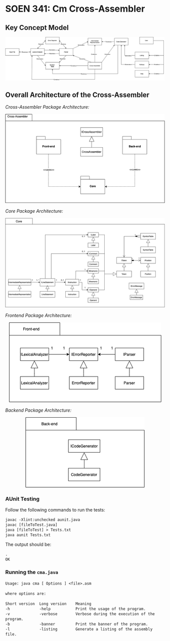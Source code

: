 
# SOEN 341: Cm Cross-Assembler

## Key Concept Model
<p align="center">
<img src="https://github.com/auvigoo20/SOEN341/blob/master/diagrams/KeyConcept.png" />
</p>

## Overall Architecture of the Cross-Assembler

_Cross-Assembler Package Architecture:_

<p align="center">
<img src="https://github.com/auvigoo20/SOEN341/blob/master/diagrams/CrossAssembler_package.png" />
</p>

_Core Package Architecture:_

<p align="center">
<img src="https://github.com/auvigoo20/SOEN341/blob/master/diagrams/Core_package.png" />
</p>

_Frontend Package Architecture:_

<p align="center">
<img src="https://github.com/auvigoo20/SOEN341/blob/master/diagrams/Frontend_package.png" />
</p>

_Backend Package Architecture:_

<p align="center">
<img src="https://github.com/auvigoo20/SOEN341/blob/master/diagrams/Backend_package.png" />
</p>


### **AUnit Testing**  


Follow the following commands to run the tests: 

```
javac -Xlint:unchecked aunit.java
javac [fileToTest.java]
java [fileToTest] > Tests.txt
java aunit Tests.txt
```

The output should be:

```
.
OK
```

### Running the `cma.java`

```
Usage: java cma [ Options ] <file>.asm

where options are:

Short version  Long version    Meaning
-h             -help           Print the usage of the program.
-v             -verbose        Verbose during the execution of the program.
-b             -banner         Print the banner of the program.
-l             -listing        Generate a listing of the assembly file.
```

